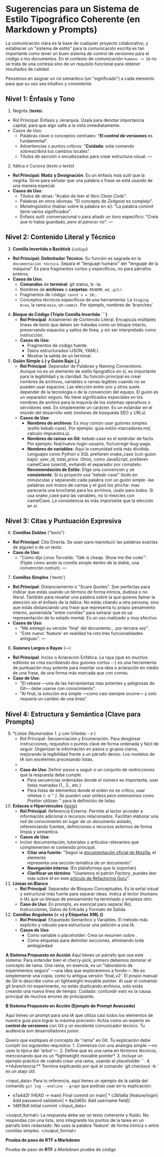 # Sugerencias para un Sistema de Estilo Tipográfico Coherente (en Markdown y Prompts)

La comunicación clara es la base de cualquier proyecto colaborativo, y establecer un "sistema de estilo" para la comunicación escrita es tan importante como tener un buen sistema de control de versiones para el código o los documentos. En el contexto de comunicación `humano -> IA` no se trata de una cortesía sino de un requisito funcional para obtener resultados de calidad.

Pensemos en asignar un rol semántico (un "significado") a cada elemento para que su uso sea intuitivo y consistente.

## Nivel 1: Énfasis y Tono

1. Negrita (**texto**)
* Rol Principal: Énfasis y Jerarquía. Úsala para denotar importancia capital, para que algo salte a la vista inmediatamente.
* Casos de Uso:
    * Palabras clave o conceptos centrales: "**El control de versiones** es fundamental".
    * Advertencias o puntos críticos: "**Cuidado**: este comando sobrescribirá tus cambios locales".
    * Títulos de sección o encabezados para crear estructura visual.
— 
2. Itálica o Cursiva (*texto* o _texto_)
* **Rol Principal: Matiz y Designación**. Es un énfasis más sutil que la negrita. Sirve para señalar que una palabra o frase se está usando de una manera especial.
* **Casos de Uso**:
    * Títulos de obras: "Acabo de leer el libro *Clean Code*".
    * Palabras en otros idiomas: "El concepto de *Zeitgeist* es complejo".
    * *Metalingüística* (hablar sobre la palabra en sí): "La palabra *commit* tiene varios significados".
    * Énfasis sutil: conversacional o para añadir un tono específico: "Creía que lo había guardado, *pero al parecer no*".
— 
## Nivel 2: Contenido Literal y Técnico

3. **Comilla Invertida o Backtick** (`código`)
* **Rol Principal: Delimitador Técnico**. Su función es sagrada en la `documentación técnica`. Separa el "lenguaje humano" del "lenguaje de la máquina". Es para fragmentos cortos y específicos, no para párrafos enteros.
* **Casos de Uso:**
    * **Comandos** de **terminal**: git status, ls -la.
    * Nombres de **archivos** o **carpetas**: `README.md`, .`git/.`
    * Fragmentos de código: `const x = 10;`.
    * Conceptos técnicos específicos de una herramienta: La `Staging Area`, la rama `main`, un `commit`. Por ejemplo, nombres de 'branches'

4. **Bloque de Código (Triple Comilla Invertida ```)**
    * **Rol Principal**: Aislamiento de Contenido Literal. Encapsula múltiples líneas de texto que deben ser tratadas como un bloque intacto, preservando espacios y saltos de línea, y sin ser interpretado como instrucción.
    * **Casos de Uso**:
        * Fragmentos de código fuente.
        * Datos estructurados (JSON, YAML).
        * Mostrar la salida de un terminal.
5. **Guión Simple (-) y Guión Bajo (_)**
   * **Rol Principal**: Separador de Palabras y *Naming Conventions*. Aunque no es un elemento de estilo tipográfico en sí, es importante para la legibilidad y la claridad. Su función principal es crear nombres de archivos, variables o ramas legibles cuando no se pueden usar espacios. Las elección entre uno y otros suele depender de la tecnología o de la convención del equipo.
   El guión es un separador seguro. No tiene significados especiales en los nombres de archivo para la mayoría de los sistemas operativos o servidores web. Es simplemente un carácter. Es un estándar en el mundo del desarrollo web (motores de búsqueda SEO y URLs)
   * **Casos de Uso**:    
     * **Nombres de archivos**: Es muy común usar guiones simples (estilo kebab-case). Por ejemplo: guia-estilo-marcadores.md, calculo-impuestos.js.
     * **Nombres de ramas en Git**: kebab-case es el estándar de facto. Por ejemplo: feat/nuevo-login-usuario, fix/corregir-bug-pago.
     * **Nombres de variables**: Aquí la comunidad está más dividida. Lenguajes como Python o SQL prefieren snake_case (con guion bajo): user_id, total_price. Otros, como JavaScript, prefieren camelCase (userId), evitando el separador por completo.
    **Recomendación de Estilo**: Elige una convención y sé **consistente**. Si tu proyecto usa "kebab-case" (todo en minúsculas y separando cada palabra con un guión simple -las palabras son trozos de carnas y el guió los pincha- mas parecería una brocheta) para los archivos, úsalo para todos. Si usa snake_case para las variables, no lo mezcles con camelCase. La consistencia es más importante que la elección en sí.
## Nivel 3: Citas y Puntuación Expresiva
6. **Comillas Dobles** ("texto")
* **Rol Principal**: Cita Directa. Se usan para reproducir las palabras exactas de alguien o de un texto.
* **Caso de Uso**:
    * "Como dijo Linus Torvalds: 'Talk is cheap. Show me the code'". (Fíjate cómo anido la comilla simple dentro de la doble, una convención común).
—
7. **Comillas Simples** ('texto')
* **Rol Principal**: Distanciamiento o "Scare Quotes". Son perfectas para indicar que estás usando un término de forma irónica, dudosa o no literal. También para resaltar una palabra sobre la que quieres llamar la atención sin el énfasis de la itálica. 
No estás citando a otra persona, sino que estás distanciando una frase que representa tu propio penamiento interno, poníendola "entre comillas" para señarar que es ua representación de tu estado mental. Es un uso matizado y muy efectivo.
* **Casos de Uso**:
    * "Me entregó su versión 'final' del documento... por tercera vez".
    * "Este nuevo 'feature' en realidad ha roto tres funcionalidades antiguas".
— 
8. **Guiones Largos o Rayas** (—)
* **Rol Principal**: Inciso o Aclaración Enfática. La raya (que en muchos editores se crea escribiendo dos guiones cortos --) es una herramienta de puntuación muy potente para insertar una idea o aclaración en medio de una frase, de una forma más marcada que con comas.
* **Caso de Uso**:
    * "El rebase —una de las herramientas más potentes y peligrosas de Git— debe usarse con conocimiento".
    * "Al final, la solución era simple —como casi siempre ocurre— y solo requería un cambio de una línea".

## Nivel 4: Estructura y Semántica (Clave para Prompts)

9. **Listas (Numeradas 1. y con Viñetas - o *)**
    * Rol Principal: Secuenciación y Enumeración. Para desglosar instrucciones, requisitos o puntos clave de forma ordenada y fácil de seguir. Organizan la información en pasos o grupos claros, mejorando la legibilidad frente a un párrafo denso. Los modelos de IA son excelentes procesando listas.
    * 
    * **Caso de Uso**: Definir pasos a seguir o un conjunto de restricciones que la respuesta debe cumplir.
      * Para secuencias ordenadas donde el número es importante, usar listas nueradas (1., 2., etc.)
      * Para listas de elementos donde el orden no es crítico, usar viñetas (- o '*' ). Se pueden usar ambos pero extensiones como Prettier utilizan '*' para la definición de listas
10. **Enlaces o Hipervínculos** ([texto](URL))
    * **Rol Principal**: Referencia Externa. Permite al lector acceder a información adicional o recursos relacionados. Facilitan elaborar una red de conocimiento en lugar de un documento aislado, referenciando fuentes, definiciones o recursos externos de forma limpia y semántica.
    * **Casos de Uso**: 
    * Incluir documentación, tutoriales o artículos relevantes que complementen el contenido principal.
      * **Citar una fuente**: "Según la [documentación oficial de Mozilla](enlace), el elemento <section> representa una sección temática de un documento".
      * **Navegación interna**: (En plataformas que lo soportan)
      * **Clarificar un término**: "Usaremos el patrón *Factory*, puedes leer más sobre él en este [articulo de Refactoring Guru](https://refactoring.guru/es/design-patterns/factory-method)".
11. **Líneas en Blanco**
    * **Rol Principal**: Separador de Bloques Conceptuales. Es la señal visual y estructural más fuerte para separar ideas. Indica al lector (humano o IA) que un bloque de pensamiento ha terminado y empieza otro.
    * **Caso de Uso**: En prompts, es esencial para separar Rol, Instrucciones, Datos de Entrada y Formato de Salida.
12. **Comillas Angulares (< >) y Etiquetas XML (<tag></tag>)**
    * **Rol Principal**: Etiquetado Semántico y Variables. El método más explícito y robusto para estructurar una petición a una IA.
    * **Casos de Uso**:
        * Como variable o placeholder: Crea un resumen sobre <tema>.
        * Como etiquetas para delimitar secciones, eliminando toda ambigüedad:

**A Sistema Propuesto en Acción**
Aquí tienes un párrafo que usa este sistema:
Para entender bien el cherry-pick, primero debemos dominar el concepto de rama. Una rama, en esencia, es un "laboratorio de experimentos seguro" —una idea que exploraremos a fondo—. No es simplemente una copia, como tu antigua versión 'final_v2'. El propio manual de Git lo describe como un lightweight movable pointer. Al usar el comando git branch mi-experimento, no estás duplicando archivos, solo estás creando una nueva línea de tiempo. Cuidado: confundir esto es la causa principal de muchos errores de principiante.

**B Sistema Propuesto en Acción (Ejemplo de Prompt Avanzado)** 

Aquí tienes un prompt para una IA que utiliza casi todos los elementos de nuestra guía para lograr la máxima precisión:
<role>
Actúa como un experto en **control de versiones** con Git y un excelente comunicador técnico. Tu audiencia son desarrolladores junior.
</role>

<task>
Quiero que expliques el concepto de "rama" en Git. Tu explicación debe cumplir los siguientes requisitos:
1.  Comienza con una analogía simple —no uses la típica del 'árbol'—.
2.  Define qué es una rama en términos técnicos, mencionando que es un *lightweight movable pointer*.
3.  Incluye un ejemplo práctico de cuándo crear una rama, usando el placeholder `<nombre-de-la-feature>`.
4.  **Advertencia:** Termina explicando por qué el comando `git checkout -b <nombre-de-la-feature>` es un atajo útil.
</task>

<input_data>
Para tu referencia, aquí tienes un ejemplo de la salida del comando `git log --oneline --graph` que podrías usar en tu explicación:

* e7a4d2f (HEAD -> main) Final commit on main| * c3b1a8a (feature/login) Add password validation| * 8a2d65c Add username field|/
* 1d8f3b6 Initial commit
</input_data>

<output_format>
La respuesta debe ser un texto coherente y fluido. No respondas con una lista, sino integrando los puntos de la tarea en un párrafo bien redactado. No uses la palabra 'feature' de forma irónica o entre comillas simples.
</output_format>

**Prueba de paso de RTF a Markdown**

 Prueba de paso de **RTF** a _Markdown_
prueba de código
```bash